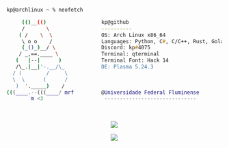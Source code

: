 ```zsh
kp@archlinux ~ % neofetch

     (()__(()                  kp@github
     /       \                 ----------
    ( /    \  \                OS: Arch Linux x86_64
     \ o o    /                Languages: Python, C#, C/C++, Rust, Golang, JS, Java
     (_()_)__/ \               Discord: kp#4075
    / _,==.____ \              Terminal: qterminal
   (   |--|      )             Terminal Font: Hack 14
   /\_.|__|'-.__/\_            DE: Plasma 5.24.3
  / (        /     \           
  \  \      (      /          
   )  '._____)    /           
(((____.--(((____/ mrf         @Universidade Federal Fluminense                         
        m <3                    ------------------------------
```

<br>

<p align="center"> <img src="https://github-readme-stats.vercel.app/api?username=pedrokpp&count_private=true&theme=onedark&show_icons=false&hide_border=true" /> </p>

<p align="center"> <img src="https://github-readme-stats.vercel.app/api/top-langs/?username=pedrokpp&layout=compact&langs_count=4&theme=onedark&hide_border=true" /> </p>
